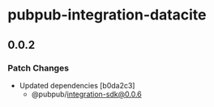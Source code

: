 # pubpub-integration-datacite

## 0.0.2

### Patch Changes

- Updated dependencies [b0da2c3]
  - @pubpub/integration-sdk@0.0.6
